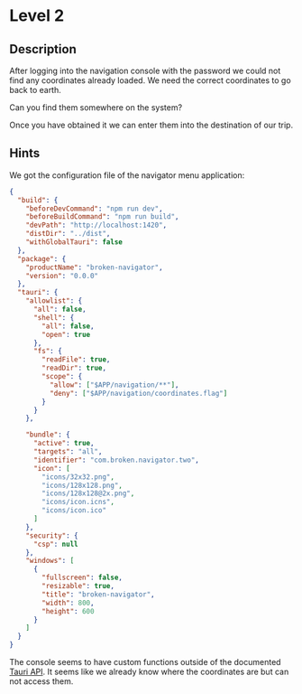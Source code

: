 # Level 2

## Description

After logging into the navigation console with the password we could not find
any coordinates already loaded. We need the correct coordinates to go back to earth.

Can you find them somewhere on the system?

Once you have obtained it we can enter them into the destination of our trip.

## Hints

We got the configuration file of the navigator menu application:

```json
{
  "build": {
    "beforeDevCommand": "npm run dev",
    "beforeBuildCommand": "npm run build",
    "devPath": "http://localhost:1420",
    "distDir": "../dist",
    "withGlobalTauri": false
  },
  "package": {
    "productName": "broken-navigator",
    "version": "0.0.0"
  },
  "tauri": {
    "allowlist": {
      "all": false,
      "shell": {
        "all": false,
        "open": true
      },
      "fs": {
        "readFile": true,
        "readDir": true,
        "scope": {
          "allow": ["$APP/navigation/**"],
          "deny": ["$APP/navigation/coordinates.flag"]
        }
      }
    },

    "bundle": {
      "active": true,
      "targets": "all",
      "identifier": "com.broken.navigator.two",
      "icon": [
        "icons/32x32.png",
        "icons/128x128.png",
        "icons/128x128@2x.png",
        "icons/icon.icns",
        "icons/icon.ico"
      ]
    },
    "security": {
      "csp": null
    },
    "windows": [
      {
        "fullscreen": false,
        "resizable": true,
        "title": "broken-navigator",
        "width": 800,
        "height": 600
      }
    ]
  }
}
```

The console seems to have custom functions outside of the documented [Tauri API](https://tauri.app/v1/api/js/).
It seems like we already know where the coordinates are but can not access them.
